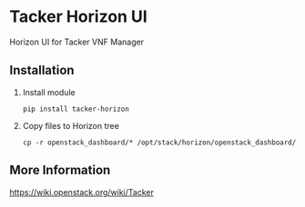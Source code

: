 # Tacker Horizon UI 

Horizon UI for Tacker VNF Manager

Installation
------------

1. Install module

    ```
    pip install tacker-horizon
    ```

2. Copy files to Horizon tree

    ```
    cp -r openstack_dashboard/* /opt/stack/horizon/openstack_dashboard/
    ```

More Information
----------------

https://wiki.openstack.org/wiki/Tacker
